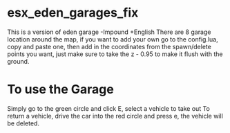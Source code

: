 # esx_eden_garages_fix
This is a version of eden garage -Impound +English
There are 8 garage location around the map, if you want to add your own go to the config.lua, copy and paste one, then add in the coordinates from the spawn/delete points you want, just make sure to take the z - 0.95 to make it flush with the ground.
# To use the Garage
Simply go to the green circle and click E, select a vehicle to take out
To return a vehicle, drive the car into the red circle and press e, the vehicle will be deleted.
